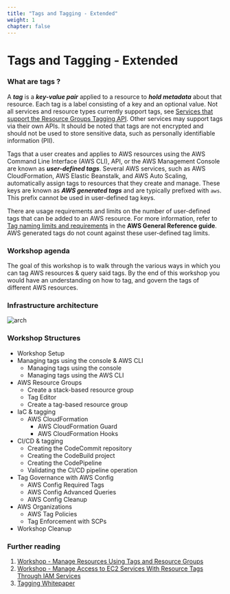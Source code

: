 ```yaml
---
title: "Tags and Tagging - Extended"
weight: 1
chapter: false
---
```


# Tags and Tagging - Extended

### What are tags ?

A **_tag_** is a **_key-value pair_** applied to a resource to **_hold metadata_** about that resource. Each tag is a label consisting of a key and an optional value. Not all services and resource types currently support tags, see [Services that support the Resource Groups Tagging API](https://docs.aws.amazon.com/resourcegroupstagging/latest/APIReference/supported-services.html). Other services may support tags via their own APIs. It should be noted that tags are not encrypted and should not be used to store sensitive data, such as personally identifiable information (PII).

Tags that a user creates and applies to AWS resources using the AWS Command Line Interface (AWS CLI), API, or the AWS Management Console are known as **_user-defined tags_**. Several AWS services, such as AWS CloudFormation, AWS Elastic Beanstalk, and AWS Auto Scaling, automatically assign tags to resources that they create and manage. These keys are known as **_AWS generated tags_** and are typically prefixed with `aws`. This prefix cannot be used in user-defined tag keys.

There are usage requirements and limits on the number of user-defined tags that can be added to an AWS resource. For more information, refer to [Tag naming limits and requirements](https://docs.aws.amazon.com/general/latest/gr/aws_tagging.html#tag-conventions) in the **AWS General Reference guide**. AWS generated tags do not count against these user-defined tag limits.

### Workshop agenda

The goal of this workshop is to walk through the various ways in which you can tag AWS resources & query said tags. By the end of this workshop you would have an understanding on how to tag, and govern the tags of different AWS resources.

### Infrastructure architecture
![arch](images/0-home/0001-architecture.png)

### Workshop Structures
- Workshop Setup
- Managing tags using the console & AWS CLI
    - Managing tags using the console
    - Managing tags using the AWS CLI
- AWS Resource Groups
    - Create a stack-based resource group
    - Tag Editor
    - Create a tag-based resource group
- IaC & tagging
    - AWS CloudFormation
        - AWS CloudFormation Guard
        - AWS CloudFormation Hooks
- CI/CD & tagging
    - Creating the CodeCommit repository
    - Creating the CodeBuild project
    - Creating the CodePipeline
    - Validating the CI/CD pipeline operation
- Tag Governance with AWS Config
    - AWS Config Required Tags
    - AWS Config Advanced Queries
    - AWS Config Cleanup
- AWS Organizations
    - AWS Tag Policies
    - Tag Enforcement with SCPs
- Workshop Cleanup

### Further reading

1. [Workshop - Manage Resources Using Tags and Resource Groups](https://000027.awsstudygroup.com/)
2. [Workshop - Manage Access to EC2 Services With Resource Tags Through IAM Services](https://000028.awsstudygroup.com/)
3. [Tagging Whitepaper](https://docs.aws.amazon.com/whitepapers/latest/tagging-best-practices/tagging-best-practices.html)